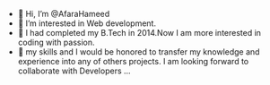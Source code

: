 - 👋 Hi, I’m @AfaraHameed
- 👀 I’m interested in Web development.
- 🌱 I had completed my B.Tech in 2014.Now I am more interested in coding with passion.
- 💞️ my skills and I would be honored to transfer my knowledge and experience into any of others projects. I am looking forward to collaborate with Developers ...


<!---
AfaraHameed/AfaraHameed is a ✨ special ✨ repository because its `README.md` (this file) appears on your GitHub profile.
You can click the Preview link to take a look at your changes.
--->
